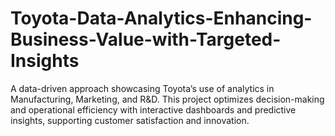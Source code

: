 # Toyota-Data-Analytics-Enhancing-Business-Value-with-Targeted-Insights
A data-driven approach showcasing Toyota’s use of analytics in Manufacturing, Marketing, and R&amp;D. This project optimizes decision-making and operational efficiency with interactive dashboards and predictive insights, supporting customer satisfaction and innovation.

